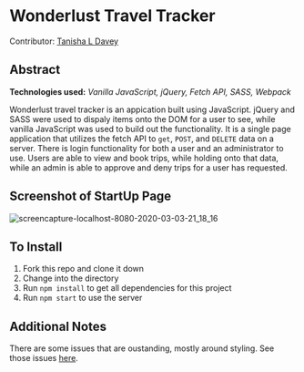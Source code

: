 # Wonderlust Travel Tracker
Contributor: [Tanisha L Davey](https://github.com/tanishalatoya)

## Abstract
**Technologies used:** _Vanilla JavaScript, jQuery, Fetch API, SASS, Webpack_

Wonderlust travel tracker is an appication built using JavaScript. jQuery and SASS were used to dispaly items onto the DOM for a user to see, while vanilla JavaScript was used to build out the functionality. It is a single page application that utilizes the fetch API to `get`, `POST`, and `DELETE` data on a server. There is login functionality for both a user and an administrator to use. Users are able to view and book trips, while holding onto that data, while an admin is able to approve and deny trips for a user has requested.

## Screenshot of StartUp Page

![screencapture-localhost-8080-2020-03-03-21_18_16](https://user-images.githubusercontent.com/41553045/75844974-f37fbf80-5d94-11ea-8528-dfc86c98475d.png)

## To Install
1. Fork this repo and clone it down
1. Change into the directory
1. Run `npm install` to get all dependencies for this project
1. Run `npm start` to use the server

## Additional Notes
There are some issues that are oustanding, mostly around styling. See those issues [here](https://github.com/tanishalatoya/wonderlust-travel-tracker/issues). 

